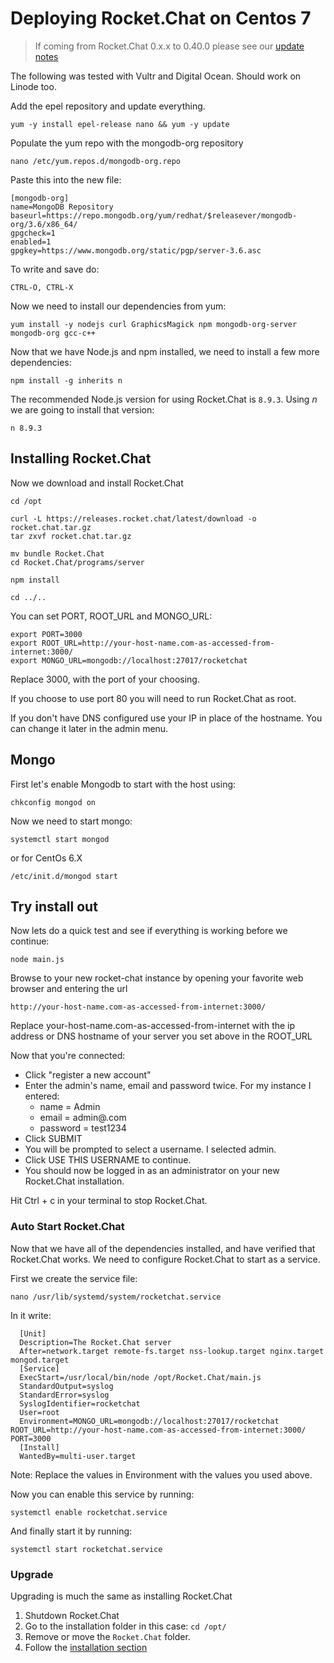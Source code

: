 # Deploying Rocket.Chat on Centos 7

> If coming from Rocket.Chat 0.x.x to 0.40.0 please see our [update notes](../../../installation/updating/from-0-x-x-to-0-40-0/)

The following was tested with Vultr and Digital Ocean.  Should work on Linode too.

Add the epel repository and update everything.

```
yum -y install epel-release nano && yum -y update
```

Populate the yum repo with the mongodb-org repository

```
nano /etc/yum.repos.d/mongodb-org.repo
```

Paste this into the new file:

```
[mongodb-org]
name=MongoDB Repository
baseurl=https://repo.mongodb.org/yum/redhat/$releasever/mongodb-org/3.6/x86_64/
gpgcheck=1
enabled=1
gpgkey=https://www.mongodb.org/static/pgp/server-3.6.asc
```

To write and save do:

```
CTRL-O, CTRL-X
```

Now we need to install our dependencies from yum:

```
yum install -y nodejs curl GraphicsMagick npm mongodb-org-server mongodb-org gcc-c++
```

Now that we have Node.js and npm installed, we need to install a few more dependencies:

```
npm install -g inherits n
```

The recommended Node.js version for using Rocket.Chat is `8.9.3`. Using _n_ we are going to install that version:

```
n 8.9.3
```

## Installing Rocket.Chat

Now we download and install Rocket.Chat

```
cd /opt

curl -L https://releases.rocket.chat/latest/download -o rocket.chat.tar.gz
tar zxvf rocket.chat.tar.gz

mv bundle Rocket.Chat
cd Rocket.Chat/programs/server

npm install

cd ../..
```

You can set PORT, ROOT_URL and MONGO_URL:

```
export PORT=3000
export ROOT_URL=http://your-host-name.com-as-accessed-from-internet:3000/
export MONGO_URL=mongodb://localhost:27017/rocketchat
```

Replace 3000, with the port of your choosing.

If you choose to use port 80 you will need to run Rocket.Chat as root.

If you don't have DNS configured use your IP in place of the hostname.  You can change it later in the admin menu.

## Mongo

First let's enable Mongodb to start with the host using:

```
chkconfig mongod on
```

Now we need to start mongo:

```
systemctl start mongod
```

or for CentOs 6.X

```
/etc/init.d/mongod start
```

## Try install out

Now lets do a quick test and see if everything is working before we continue:

```
node main.js
```

Browse to your new rocket-chat instance by opening your favorite web browser and entering the url

```
http://your-host-name.com-as-accessed-from-internet:3000/
```

Replace your-host-name.com-as-accessed-from-internet with the ip address or DNS hostname of your server you set above in the ROOT_URL

Now that you're connected:

- Click "register a new account"
- Enter the admin's name, email and password twice.  For my instance I entered:
    - name = Admin
    - email = admin@<my domain>.com
    - password = test1234
- Click SUBMIT
- You will be prompted to select a username.  I selected admin.
- Click USE THIS USERNAME to continue.
- You should now be logged in as an administrator on your new Rocket.Chat installation.

Hit Ctrl + c in your terminal to stop Rocket.Chat.

### Auto Start Rocket.Chat

Now that we have all of the dependencies installed, and have verified that Rocket.Chat works.  We need to configure Rocket.Chat to start as a service.

First we create the service file:

```
nano /usr/lib/systemd/system/rocketchat.service
```

In it write:

```
  [Unit]
  Description=The Rocket.Chat server
  After=network.target remote-fs.target nss-lookup.target nginx.target mongod.target
  [Service]
  ExecStart=/usr/local/bin/node /opt/Rocket.Chat/main.js
  StandardOutput=syslog
  StandardError=syslog
  SyslogIdentifier=rocketchat
  User=root
  Environment=MONGO_URL=mongodb://localhost:27017/rocketchat ROOT_URL=http://your-host-name.com-as-accessed-from-internet:3000/ PORT=3000
  [Install]
  WantedBy=multi-user.target
```

Note:  Replace the values in Environment with the values you used above.

Now you can enable this service by running:

```
systemctl enable rocketchat.service
```

And finally start it by running:

```
systemctl start rocketchat.service
```

### Upgrade

Upgrading is much the same as installing Rocket.Chat

1. Shutdown Rocket.Chat
2. Go to the installation folder in this case: `cd /opt/`
3. Remove or move the `Rocket.Chat` folder.
4. Follow the [installation section](#installing-rocketchat)
